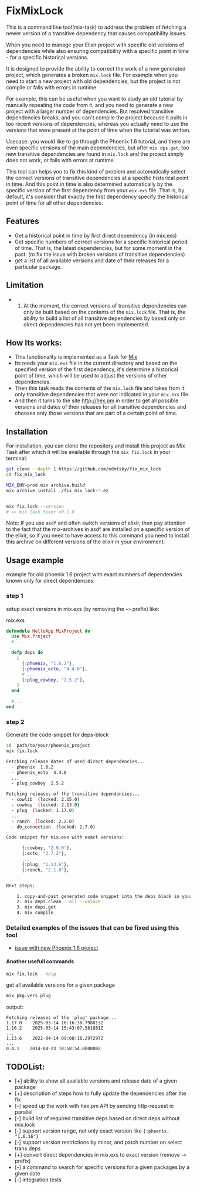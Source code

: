 # FixMixLock

This is a command line tool(mix-task) to address the problem of fetching a newer
version of a transitive dependency that causes compatibility issues.

When you need to manage your Elixir project with specific old versions of
dependencies while also ensuring compatibility with a specific point in time -
for a specific historical versions.

It is designed to provide the ability to correct the work of a new generated
project, which generates a broken `mix.lock` file. For example when you need
to start a new project with old dependencies, but the project is not compile
or falls with errors in runtime.

For example, this can be useful when you want to study an old tutorial by
manually repeating the code from it, and you need to generate a new project
with a larger number of dependencies. But resolved transitive dependencies
breaks, and you can't compile the project because it pulls in too recent
versions of dependencies, whereas you actually need to use the versions that
were present at the point of time when the tutorial was written.

Usecase: you would like to go through the Phoenix 1.6 tutorial, and there are
even specific versions of the main dependencies, but after `mix dps.get`,
too new transitive dependencies are found in `mix.lock` and the project simply
does not work, or fails with errors at runtime.

This tool can helps you to fix this kind of problem and automatically select the
correct versions of transitive dependencies at a specific historical point in
time. And this point in time is also determined automatically by the specific
version of the first dependency from your `mix.exs` file. That is, by default,
it's consider that exactly the first dependency specify the historical point
of time for all other dependencies.


## Features

- Get a historical point in time by first direct dependency (in mix.exs)
- Get specific numbers of correct versions for a specific historical period of
  time. That is, the latest dependencies, but for some moment in the past.
  (to fix the issue with broken versions of transitive dependencies)
- get a list of all available versions and date of their releases for a
  particular package.


## Limitation

- 1. At the moment, the correct versions of transitive dependencies can only be
  built based on the contents of the `mix.lock` file.
  That is, the ability to build a list of all transitive dependencies by based
  only on direct dependencies has not yet been implemented.



## How Its works:

- This functionality is implemented as a Task for [Mix](https://hexdocs.pm/elixir/introduction-to-mix.html)
- Its reads your `mix.exs` file in the current directory and based on the
  specified version of the first dependency, it's determine a historical point
  of time, which will be used to adjust the versions of other dependencies.
- Then this task reads the contents of the `mix.lock` file and takes from it
  only transitive dependencies that were not indicated in your `mix.exs` file.
- And then it turns to the site http://hex.pm in order to get all possible
  versions and dates of their releases for all transitive dependencies and
  chooses only those versions that are part of a certain point of time.


## Installation

For installation, you can clone the repository and install this project as
Mix Task after which it will be available through the `mix fix.lock` in your
terminal:

```sh
git clone --depth 1 https://github.com/edmtsky/fix_mix_lock
cd fix_mix_lock

MIX_ENV=prod mix archive.build
mix archive.install ./fix_mix_lock-*.ez


mix fix.lock --version
# => mix.lock fixer v0.1.0
```

Note:
If you use `asdf` and often switch versions of elixir, then pay attention to
the fact that the mix-archives in asdf are installed on a specific version of
the elixir, so if you need to have access to this command you need to install
this archive on different versions of the elixir in your environment.


## Usage example

example for old phoenix 1.6 project with exact numbers of dependencies known
only for direct dependencies:

### step 1

setup exact versions in mix.exs (by removing the `~>` prefix) like:

mix.exs
```elixir
defmodule HelloApp.MixProject do
  use Mix.Project
  # ..

  defp deps do
    [
      {:phoenix, "1.6.2"},
      {:phoenix_ecto, "4.4.0"},
      # ...
      {:plug_cowboy, "2.5.2"},
    ]
  end

  #...
end
```


### step 2

Generate the code-snippet for deps-block

```sh
cd  path/to/your/phoenix_project
mix fix.lock

Fetching release dates of used direct dependencies...
  - phoenix  1.6.2
  - phoenix_ecto  4.4.0
  ...
  - plug_cowboy  2.5.2

Fetching releases of the transitive dependencies...
  - cowlib  (locked: 2.15.0)
  - cowboy  (locked: 2.13.0)
  - plug  (locked: 1.17.0)
  ...
  - ranch  (locked: 2.2.0)
  - db_connection  (locked: 2.7.0)

Code snippet for mix.exs with exact versions:

      {:cowboy, "2.9.0"},
      {:ecto, "3.7.2"},
      ...
      {:plug, "1.13.6"},
      {:ranch, "2.1.0"},


Next steps:

    1. copy-and-past generated code snippet into the deps block in your mix.exs
    2. mix deps.clean --all --unlock
    3. mix deps.get
    4. mix compile
```

### Detailed examples of the issues that can be fixed using this tool

- [issue with new Phoenix 1.6 project](./doc/phoenix-1_6_issue.md)


#### Another usefull commands

```sh
mix fix.lock --help
```

get all available versions for a given package
```sh
mix pkg.vers plug
```
output:
```
Fetching releases of the 'plug' package...
1.17.0    2025-03-14 16:16:30.798813Z
1.16.2    2025-03-14 15:43:07.561881Z
...
1.13.6    2022-04-14 09:08:16.297297Z
...
0.4.1    2014-04-23 18:58:54.000000Z
```


## TODOList:

- [+] ability to show all available versions and release date of a given package
- [+] description of steps how to fully update the dependencies after the fix
- [-] speed up the work with hex.pm API by sending http-request in parallel
- [-] build list of required transitive deps based on direct deps without mix.lock
- [-] support version range, not only exact version like `{:phoenix, "1.6.16"}`
- [-] support version restrictions by minor, and patch number on select trans.deps
- [+] convert direct dependencies in mix.exs to exact version (remove `~>` prefix)
- [-] a command to search for specific versions for a given packages by a given date
- [-] integration tests
